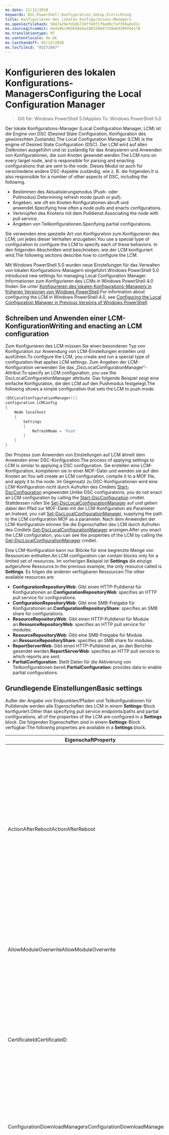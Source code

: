 ```yaml
---
ms.date: 12/12/2018
keywords: DSC,PowerShell,Konfiguration,Setup,Einrichtung
title: Konfigurieren des lokalen Konfigurations-Managers
ms.openlocfilehash: 5847a29efd165724ffe9f1f0e89cfaf358ade31c
ms.sourcegitcommit: 4eda0bc902658d4a188159bd7310e64399f6e178
ms.translationtype: HT
ms.contentlocale: de-DE
ms.lasthandoff: 05/13/2020
ms.locfileid: "83271847"
---
```

# <a name="configuring-the-local-configuration-manager"></a><span data-ttu-id="5f235-103">Konfigurieren des lokalen Konfigurations-Managers</span><span class="sxs-lookup"><span data-stu-id="5f235-103">Configuring the Local Configuration Manager</span></span>

> <span data-ttu-id="5f235-104">Gilt für: Windows PowerShell 5.0</span><span class="sxs-lookup"><span data-stu-id="5f235-104">Applies To: Windows PowerShell 5.0</span></span>

<span data-ttu-id="5f235-105">Der lokale Konfigurations-Manager (Local Configuration Manager, LCM) ist die Engine von DSC (Desired State Configuration, Konfiguration des gewünschten Zustands).</span><span class="sxs-lookup"><span data-stu-id="5f235-105">The Local Configuration Manager (LCM) is the engine of Desired State Configuration (DSC).</span></span>
<span data-ttu-id="5f235-106">Der LCM wird auf allen Zielknoten ausgeführt und ist zuständig für das Analysieren und Anwenden von Konfigurationen, die zum Knoten gesendet werden.</span><span class="sxs-lookup"><span data-stu-id="5f235-106">The LCM runs on every target node, and is responsible for parsing and enacting configurations that are sent to the node.</span></span>
<span data-ttu-id="5f235-107">Dieses Modul ist auch für verschiedene andere DSC-Aspekte zuständig, wie z. B. die folgenden.</span><span class="sxs-lookup"><span data-stu-id="5f235-107">It is also responsible for a number of other aspects of DSC, including the following.</span></span>

- <span data-ttu-id="5f235-108">Bestimmen des Aktualisierungsmodus (Push- oder Pullmodus).</span><span class="sxs-lookup"><span data-stu-id="5f235-108">Determining refresh mode (push or pull).</span></span>
- <span data-ttu-id="5f235-109">Angeben, wie oft ein Knoten Konfigurationen abruft und anwendet.</span><span class="sxs-lookup"><span data-stu-id="5f235-109">Specifying how often a node pulls and enacts configurations.</span></span>
- <span data-ttu-id="5f235-110">Verknüpfen des Knotens mit dem Pulldienst.</span><span class="sxs-lookup"><span data-stu-id="5f235-110">Associating the node with pull service.</span></span>
- <span data-ttu-id="5f235-111">Angeben von Teilkonfigurationen.</span><span class="sxs-lookup"><span data-stu-id="5f235-111">Specifying partial configurations.</span></span>

<span data-ttu-id="5f235-112">Sie verwenden eine spezielle Art von Konfiguration zum Konfigurieren des LCM, um jedes dieser Verhalten anzugeben.</span><span class="sxs-lookup"><span data-stu-id="5f235-112">You use a special type of configuration to configure the LCM to specify each of these behaviors.</span></span>
<span data-ttu-id="5f235-113">In den folgenden Abschnitten wird beschrieben, wie der LCM konfiguriert wird.</span><span class="sxs-lookup"><span data-stu-id="5f235-113">The following sections describe how to configure the LCM.</span></span>

<span data-ttu-id="5f235-114">Mit Windows PowerShell 5.0 wurden neue Einstellungen für das Verwalten von lokalen Konfigurations-Managern eingeführt.</span><span class="sxs-lookup"><span data-stu-id="5f235-114">Windows PowerShell 5.0 introduced new settings for managing Local Configuration Manager.</span></span>
<span data-ttu-id="5f235-115">Informationen zum Konfigurieren des LCMs in Windows PowerShell 4.0 finden Sie unter [Konfigurieren des lokalen Konfigurations-Managers in früheren Versionen von Windows PowerShell](metaconfig4.md).</span><span class="sxs-lookup"><span data-stu-id="5f235-115">For information about configuring the LCM in Windows PowerShell 4.0, see [Configuring the Local Configuration Manager in Previous Versions of Windows PowerShell](metaconfig4.md).</span></span>

## <a name="writing-and-enacting-an-lcm-configuration"></a><span data-ttu-id="5f235-116">Schreiben und Anwenden einer LCM-Konfiguration</span><span class="sxs-lookup"><span data-stu-id="5f235-116">Writing and enacting an LCM configuration</span></span>

<span data-ttu-id="5f235-117">Zum Konfigurieren des LCM müssen Sie einen besonderen Typ von Konfiguration zur Anwendung von LCM-Einstellungen erstellen und ausführen.</span><span class="sxs-lookup"><span data-stu-id="5f235-117">To configure the LCM, you create and run a special type of configuration that applies LCM settings.</span></span>
<span data-ttu-id="5f235-118">Zum Angeben der LCM-Konfiguration verwenden Sie das „DscLocalConfigurationManager“-Attribut.</span><span class="sxs-lookup"><span data-stu-id="5f235-118">To specify an LCM configuration, you use the DscLocalConfigurationManager attribute.</span></span>
<span data-ttu-id="5f235-119">Das folgende Beispiel zeigt eine einfache Konfiguration, die den LCM auf den Pushmodus festgelegt.</span><span class="sxs-lookup"><span data-stu-id="5f235-119">The following shows a simple configuration that sets the LCM to push mode.</span></span>

```powershell
[DSCLocalConfigurationManager()]
configuration LCMConfig
{
    Node localhost
    {
        Settings
        {
            RefreshMode = 'Push'
        }
    }
}
```

<span data-ttu-id="5f235-120">Der Prozess zum Anwenden von Einstellungen auf LCM ähnelt dem Anwenden einer DSC-Konfiguration.</span><span class="sxs-lookup"><span data-stu-id="5f235-120">The process of applying settings to LCM is similar to applying a DSC configuration.</span></span>
<span data-ttu-id="5f235-121">Sie erstellen eine LCM-Konfiguration, kompilieren sie in einer MOF-Datei und wenden sie auf den Knoten an.</span><span class="sxs-lookup"><span data-stu-id="5f235-121">You will create an LCM configuration, compile it to a MOF file, and apply it to the node.</span></span>
<span data-ttu-id="5f235-122">Im Gegensatz zu DSC-Konfigurationen wird eine LCM-Konfiguration nicht durch Aufrufen des Cmdlets [Start-DscConfiguration](/powershell/module/psdesiredstateconfiguration/start-dscconfiguration) angewendet.</span><span class="sxs-lookup"><span data-stu-id="5f235-122">Unlike DSC configurations, you do not enact an LCM configuration by calling the [Start-DscConfiguration](/powershell/module/psdesiredstateconfiguration/start-dscconfiguration) cmdlet.</span></span>
<span data-ttu-id="5f235-123">Stattdessen rufen Sie [Set-DscLocalConfigurationManager](/powershell/module/PSDesiredStateConfiguration/Set-DscLocalConfigurationManager) auf und geben dabei den Pfad zur MOF-Datei mit der LCM-Konfiguration als Parameter an.</span><span class="sxs-lookup"><span data-stu-id="5f235-123">Instead, you call [Set-DscLocalConfigurationManager](/powershell/module/PSDesiredStateConfiguration/Set-DscLocalConfigurationManager), supplying the path to the LCM configuration MOF as a parameter.</span></span>
<span data-ttu-id="5f235-124">Nach dem Anwenden der LCM-Konfiguration können Sie die Eigenschaften des LCM durch Aufrufen des Cmdlets [Get-DscLocalConfigurationManager](/powershell/module/PSDesiredStateConfiguration/Get-DscLocalConfigurationManager) anzeigen.</span><span class="sxs-lookup"><span data-stu-id="5f235-124">After you enact the LCM configuration, you can see the properties of the LCM by calling the [Get-DscLocalConfigurationManager](/powershell/module/PSDesiredStateConfiguration/Get-DscLocalConfigurationManager) cmdlet.</span></span>

<span data-ttu-id="5f235-125">Eine LCM-Konfiguration kann nur Blöcke für eine begrenzte Menge von Ressourcen enthalten.</span><span class="sxs-lookup"><span data-stu-id="5f235-125">An LCM configuration can contain blocks only for a limited set of resources.</span></span>
<span data-ttu-id="5f235-126">Im vorherigen Beispiel ist **Settings** die einzige aufgerufene Ressource.</span><span class="sxs-lookup"><span data-stu-id="5f235-126">In the previous example, the only resource called is **Settings**.</span></span>
<span data-ttu-id="5f235-127">Es folgen die anderen verfügbaren Ressourcen:</span><span class="sxs-lookup"><span data-stu-id="5f235-127">The other available resources are:</span></span>

* <span data-ttu-id="5f235-128">**ConfigurationRepositoryWeb**: Gibt einen HTTP-Pulldienst für Konfigurationen an.</span><span class="sxs-lookup"><span data-stu-id="5f235-128">**ConfigurationRepositoryWeb**: specifies an HTTP pull service for configurations.</span></span>
* <span data-ttu-id="5f235-129">**ConfigurationRepositoryWeb**: Gibt eine SMB-Freigabe für Konfigurationen an.</span><span class="sxs-lookup"><span data-stu-id="5f235-129">**ConfigurationRepositoryShare**: specifies an SMB share for configurations.</span></span>
* <span data-ttu-id="5f235-130">**ResourceRepositoryWeb**: Gibt einen HTTP-Pulldienst für Module an.</span><span class="sxs-lookup"><span data-stu-id="5f235-130">**ResourceRepositoryWeb**: specifies an HTTP pull service for modules.</span></span>
* <span data-ttu-id="5f235-131">**ResourceRepositoryWeb**: Gibt eine SMB-Freigabe für Module an.</span><span class="sxs-lookup"><span data-stu-id="5f235-131">**ResourceRepositoryShare**: specifies an SMB share for modules.</span></span>
* <span data-ttu-id="5f235-132">**ReportServerWeb**: Gibt einen HTTP-Pulldienst an, an den Berichte gesendet werden.</span><span class="sxs-lookup"><span data-stu-id="5f235-132">**ReportServerWeb**: specifies an HTTP pull service to which reports are sent.</span></span>
* <span data-ttu-id="5f235-133">**PartialConfiguration**: Stellt Daten für die Aktivierung von Teilkonfigurationen bereit.</span><span class="sxs-lookup"><span data-stu-id="5f235-133">**PartialConfiguration**: provides data to enable partial configurations.</span></span>

## <a name="basic-settings"></a><span data-ttu-id="5f235-134">Grundlegende Einstellungen</span><span class="sxs-lookup"><span data-stu-id="5f235-134">Basic settings</span></span>

<span data-ttu-id="5f235-135">Außer der Angabe von Endpunkten/Pfaden und Teilkonfigurationen für Pulldienste werden alle Eigenschaften des LCM in einem **Settings**-Block konfiguriert.</span><span class="sxs-lookup"><span data-stu-id="5f235-135">Other than specifying pull service endpoints/paths and partial configurations, all of the properties of the LCM are configured in a **Settings** block.</span></span>
<span data-ttu-id="5f235-136">Die folgenden Eigenschaften sind in einem **Settings**-Block verfügbar:</span><span class="sxs-lookup"><span data-stu-id="5f235-136">The following properties are available in a **Settings** block.</span></span>

|  <span data-ttu-id="5f235-137">Eigenschaft</span><span class="sxs-lookup"><span data-stu-id="5f235-137">Property</span></span>  |  <span data-ttu-id="5f235-138">type</span><span class="sxs-lookup"><span data-stu-id="5f235-138">Type</span></span>  |  <span data-ttu-id="5f235-139">BESCHREIBUNG</span><span class="sxs-lookup"><span data-stu-id="5f235-139">Description</span></span>   |
|----------- |------- |--------------- |
| <span data-ttu-id="5f235-140">ActionAfterReboot</span><span class="sxs-lookup"><span data-stu-id="5f235-140">ActionAfterReboot</span></span>| <span data-ttu-id="5f235-141">Zeichenfolge</span><span class="sxs-lookup"><span data-stu-id="5f235-141">string</span></span>| <span data-ttu-id="5f235-142">Gibt an, was nach einem Neustart während der Anwendung einer Konfiguration passiert.</span><span class="sxs-lookup"><span data-stu-id="5f235-142">Specifies what happens after a reboot during the application of a configuration.</span></span> <span data-ttu-id="5f235-143">Die möglichen Werte sind __ContinueConfiguration__ und __StopConfiguration__.</span><span class="sxs-lookup"><span data-stu-id="5f235-143">The possible values are __"ContinueConfiguration"__ and __"StopConfiguration"__.</span></span> <ul><li> <span data-ttu-id="5f235-144">__ContinueConfiguration__: Nach dem Neustart des Computers wird das Anwenden der aktuellen Konfiguration fortgesetzt.</span><span class="sxs-lookup"><span data-stu-id="5f235-144">__ContinueConfiguration__: Continue applying the current configuration after machine reboot.</span></span> <span data-ttu-id="5f235-145">Dies ist der Standardwert.</span><span class="sxs-lookup"><span data-stu-id="5f235-145">This is the default value</span></span></li><li><span data-ttu-id="5f235-146">__StopConfiguration__: Nach dem Neustart des Computers wird die aktuelle Konfiguration beendet.</span><span class="sxs-lookup"><span data-stu-id="5f235-146">__StopConfiguration__: Stop the current configuration after machine reboot.</span></span></li></ul>|
| <span data-ttu-id="5f235-147">AllowModuleOverwrite</span><span class="sxs-lookup"><span data-stu-id="5f235-147">AllowModuleOverwrite</span></span>| <span data-ttu-id="5f235-148">bool</span><span class="sxs-lookup"><span data-stu-id="5f235-148">bool</span></span>| <span data-ttu-id="5f235-149">__$TRUE__, wenn neue vom Pulldienst heruntergeladene Konfigurationen die alten Konfigurationen auf dem Zielknoten überschreiben dürfen.</span><span class="sxs-lookup"><span data-stu-id="5f235-149">__$TRUE__ if new configurations downloaded from the pull service are allowed to overwrite the old ones on the target node.</span></span> <span data-ttu-id="5f235-150">Andernfalls „$FALSE“.</span><span class="sxs-lookup"><span data-stu-id="5f235-150">Otherwise, $FALSE.</span></span>|
| <span data-ttu-id="5f235-151">CertificateId</span><span class="sxs-lookup"><span data-stu-id="5f235-151">CertificateID</span></span>| <span data-ttu-id="5f235-152">Zeichenfolge</span><span class="sxs-lookup"><span data-stu-id="5f235-152">string</span></span>| <span data-ttu-id="5f235-153">Der Fingerabdruck eines Zertifikats zur Sicherung von Anmeldeinformationen, die in einer Konfiguration übergeben werden.</span><span class="sxs-lookup"><span data-stu-id="5f235-153">The thumbprint of a certificate used to secure credentials passed in a configuration.</span></span> <span data-ttu-id="5f235-154">Weitere Informationen finden Sie unter [Möchten Sie Anmeldeinformationen in Windows PowerShell DSC schützen?](https://devblogs.microsoft.com/powershell/want-to-secure-credentials-in-windows-powershell-desired-state-configuration/).</span><span class="sxs-lookup"><span data-stu-id="5f235-154">For more information see [Want to secure credentials in Windows PowerShell Desired State Configuration?](https://devblogs.microsoft.com/powershell/want-to-secure-credentials-in-windows-powershell-desired-state-configuration/).</span></span> <br> <span data-ttu-id="5f235-155">__Hinweis:__ Dies wird bei Verwendung des Azure Automation DSC-Pulldiensts automatisch verwaltet.</span><span class="sxs-lookup"><span data-stu-id="5f235-155">__Note:__ this is managed automatically if using Azure Automation DSC pull service.</span></span>|
| <span data-ttu-id="5f235-156">ConfigurationDownloadManagers</span><span class="sxs-lookup"><span data-stu-id="5f235-156">ConfigurationDownloadManagers</span></span>| <span data-ttu-id="5f235-157">CimInstance[]</span><span class="sxs-lookup"><span data-stu-id="5f235-157">CimInstance[]</span></span>| <span data-ttu-id="5f235-158">Veraltet.</span><span class="sxs-lookup"><span data-stu-id="5f235-158">Obsolete.</span></span> <span data-ttu-id="5f235-159">Verwenden Sie die Blöcke __ConfigurationRepositoryWeb__ und __ConfigurationRepositoryShare__ zum Definieren von Pulldienstendpunkten für Konfigurationen.</span><span class="sxs-lookup"><span data-stu-id="5f235-159">Use __ConfigurationRepositoryWeb__ and __ConfigurationRepositoryShare__ blocks to define configuration pull service endpoints.</span></span>|
| <span data-ttu-id="5f235-160">ConfigurationID</span><span class="sxs-lookup"><span data-stu-id="5f235-160">ConfigurationID</span></span>| <span data-ttu-id="5f235-161">Zeichenfolge</span><span class="sxs-lookup"><span data-stu-id="5f235-161">string</span></span>| <span data-ttu-id="5f235-162">Für die Abwärtskompatibilität mit älteren Pulldienstversionen.</span><span class="sxs-lookup"><span data-stu-id="5f235-162">For backwards compatibility with older pull service versions.</span></span> <span data-ttu-id="5f235-163">Eine GUID, die die Konfigurationsdatei identifiziert, die von einem Pulldienst abgerufen werden soll.</span><span class="sxs-lookup"><span data-stu-id="5f235-163">A GUID that identifies the configuration file to get from a pull service.</span></span> <span data-ttu-id="5f235-164">Der Knoten ruft Konfigurationen vom Pulldienst ab, wenn der Name der MOF-Konfigurationsdatei „ConfigurationID.mof“ lautet.</span><span class="sxs-lookup"><span data-stu-id="5f235-164">The node will pull configurations on the pull service if the name of the configuration MOF is named ConfigurationID.mof.</span></span><br> <span data-ttu-id="5f235-165">__Hinweis:__ Wenn Sie diese Eigenschaft festlegen, kann der Knoten nicht mithilfe von __RegistrationKey__ bei einem Pulldienst registriert werden.</span><span class="sxs-lookup"><span data-stu-id="5f235-165">__Note:__ If you set this property, registering the node with a pull service by using __RegistrationKey__ does not work.</span></span> <span data-ttu-id="5f235-166">Weitere Informationen finden Sie unter [Einrichten eines Pullclients mit Konfigurationsnamen](../pull-server/pullClientConfigNames.md).</span><span class="sxs-lookup"><span data-stu-id="5f235-166">For more information, see [Setting up a pull client with configuration names](../pull-server/pullClientConfigNames.md).</span></span>|
| <span data-ttu-id="5f235-167">ConfigurationMode</span><span class="sxs-lookup"><span data-stu-id="5f235-167">ConfigurationMode</span></span>| <span data-ttu-id="5f235-168">Zeichenfolge</span><span class="sxs-lookup"><span data-stu-id="5f235-168">string</span></span> | <span data-ttu-id="5f235-169">Gibt an, wie der LCM die Konfiguration tatsächlich auf die Zielknoten anwendet.</span><span class="sxs-lookup"><span data-stu-id="5f235-169">Specifies how the LCM actually applies the configuration to the target nodes.</span></span> <span data-ttu-id="5f235-170">Mögliche Werte sind __ApplyOnly__, __ApplyAndMonitor__ und __ApplyAndAutoCorrect__.</span><span class="sxs-lookup"><span data-stu-id="5f235-170">Possible values are __"ApplyOnly"__,__"ApplyAndMonitor"__, and __"ApplyAndAutoCorrect"__.</span></span> <ul><li><span data-ttu-id="5f235-171">__ApplyOnly__: DSC wendet die Konfiguration an und führt keine weiteren Schritte aus, es sei denn, eine neue Konfiguration wird per Push auf den Zielknoten übertragen oder per Pull von einem Dienst abgerufen.</span><span class="sxs-lookup"><span data-stu-id="5f235-171">__ApplyOnly__: DSC applies the configuration and does nothing further unless a new configuration is pushed to the target node or when a new configuration is pulled from a service.</span></span> <span data-ttu-id="5f235-172">Nach der ersten Anwendung einer neuen Konfiguration führt DSC keine Überprüfung auf Abweichungen von einem zuvor konfigurierten Zustand durch.</span><span class="sxs-lookup"><span data-stu-id="5f235-172">After initial application of a new configuration, DSC does not check for drift from a previously configured state.</span></span> <span data-ttu-id="5f235-173">Beachten Sie, dass DSC versucht, die Konfiguration anzuwenden, bis dies erfolgreich passiert ist, bevor __ApplyOnly__ wirksam wird.</span><span class="sxs-lookup"><span data-stu-id="5f235-173">Note that DSC will attempt to apply the configuration until it is successful before __ApplyOnly__ takes effect.</span></span> </li><li> <span data-ttu-id="5f235-174">__ApplyAndMonitor__: Dies ist der Standardwert.</span><span class="sxs-lookup"><span data-stu-id="5f235-174">__ApplyAndMonitor__: This is the default value.</span></span> <span data-ttu-id="5f235-175">Der LCM wendet alle neuen Konfigurationen an.</span><span class="sxs-lookup"><span data-stu-id="5f235-175">The LCM applies any new configurations.</span></span> <span data-ttu-id="5f235-176">Nach der ersten Anwendung einer neuen Konfiguration meldet DSC Abweichungen in Protokollen, wenn der Zielknoten vom gewünschten Zustand abweicht.</span><span class="sxs-lookup"><span data-stu-id="5f235-176">After initial application of a new configuration, if the target node drifts from the desired state, DSC reports the discrepancy in logs.</span></span> <span data-ttu-id="5f235-177">Beachten Sie, dass DSC versucht, die Konfiguration anzuwenden, bis dies erfolgreich passiert ist, bevor __ApplyAndMonitor__ wirksam wird.</span><span class="sxs-lookup"><span data-stu-id="5f235-177">Note that DSC will attempt to apply the configuration until it is successful before __ApplyAndMonitor__ takes effect.</span></span></li><li><span data-ttu-id="5f235-178">__ApplyAndAutoCorrect:__ DSC wendet neue Konfigurationen an.</span><span class="sxs-lookup"><span data-stu-id="5f235-178">__ApplyAndAutoCorrect__: DSC applies any new configurations.</span></span> <span data-ttu-id="5f235-179">Wenn der Zielknoten nach der ersten Anwendung einer neuen Konfiguration vom gewünschten Zustand abweicht, meldet DSC die Abweichung in Protokollen und wendet dann die aktuelle Konfiguration an.</span><span class="sxs-lookup"><span data-stu-id="5f235-179">After initial application of a new configuration, if the target node drifts from the desired state, DSC reports the discrepancy in logs, and then re-applies the current configuration.</span></span></li></ul>|
| <span data-ttu-id="5f235-180">ConfigurationModeFrequencyMins</span><span class="sxs-lookup"><span data-stu-id="5f235-180">ConfigurationModeFrequencyMins</span></span>| <span data-ttu-id="5f235-181">UInt32</span><span class="sxs-lookup"><span data-stu-id="5f235-181">UInt32</span></span>| <span data-ttu-id="5f235-182">Gibt (in Minuten) an, wie oft die aktuelle Konfiguration überprüft und angewendet wird.</span><span class="sxs-lookup"><span data-stu-id="5f235-182">How often, in minutes, the current configuration is checked and applied.</span></span> <span data-ttu-id="5f235-183">Diese Eigenschaft wird ignoriert, wenn die „ConfigurationMode“-Eigenschaft auf „ApplyOnly“ festgelegt ist.</span><span class="sxs-lookup"><span data-stu-id="5f235-183">This property is ignored if the ConfigurationMode property is set to ApplyOnly.</span></span> <span data-ttu-id="5f235-184">Der Standardwert ist 15.</span><span class="sxs-lookup"><span data-stu-id="5f235-184">The default value is 15.</span></span>|
| <span data-ttu-id="5f235-185">DebugMode</span><span class="sxs-lookup"><span data-stu-id="5f235-185">DebugMode</span></span>| <span data-ttu-id="5f235-186">Zeichenfolge</span><span class="sxs-lookup"><span data-stu-id="5f235-186">string</span></span>| <span data-ttu-id="5f235-187">Mögliche Werte sind __None__, __ForceModuleImport__ und __All__.</span><span class="sxs-lookup"><span data-stu-id="5f235-187">Possible values are __None__, __ForceModuleImport__, and __All__.</span></span> <ul><li><span data-ttu-id="5f235-188">Bei Festlegung auf __None__ werden zwischengespeicherte Ressourcen verwendet.</span><span class="sxs-lookup"><span data-stu-id="5f235-188">Set to __None__ to use cached resources.</span></span> <span data-ttu-id="5f235-189">Dies ist die Standardeinstellung, die in Produktionsszenarien verwendet werden sollte.</span><span class="sxs-lookup"><span data-stu-id="5f235-189">This is the default and should be used in production scenarios.</span></span></li><li><span data-ttu-id="5f235-190">Das Festlegen auf __ForceModuleImport__ bewirkt, dass der LCM DSC-Ressourcenmodule erneut lädt, auch wenn sie zuvor bereits geladen und zwischengespeichert wurden.</span><span class="sxs-lookup"><span data-stu-id="5f235-190">Setting to __ForceModuleImport__, causes the LCM to reload any DSC resource modules, even if they have been previously loaded and cached.</span></span> <span data-ttu-id="5f235-191">Dies beeinträchtigt die Leistung von DSC-Vorgängen, da jedes Modul bei Verwendung neu geladen wird.</span><span class="sxs-lookup"><span data-stu-id="5f235-191">This impacts the performance of DSC operations as each module is reloaded on use.</span></span> <span data-ttu-id="5f235-192">In der Regel wird dieser Wert beim Debuggen einer Ressource verwendet.</span><span class="sxs-lookup"><span data-stu-id="5f235-192">Typically you would use this value while debugging a resource</span></span></li><li><span data-ttu-id="5f235-193">In dieser Version ist __All__ identisch mit __ForceModuleImport__.</span><span class="sxs-lookup"><span data-stu-id="5f235-193">In this release, __All__ is same as __ForceModuleImport__</span></span></li></ul> |
| <span data-ttu-id="5f235-194">RebootNodeIfNeeded</span><span class="sxs-lookup"><span data-stu-id="5f235-194">RebootNodeIfNeeded</span></span>| <span data-ttu-id="5f235-195">bool</span><span class="sxs-lookup"><span data-stu-id="5f235-195">bool</span></span>| <span data-ttu-id="5f235-196">Legen Sie für diese Option `$true` fest, um Ressourcen das Neustarten des Knotens mithilfe des `$global:DSCMachineStatus`-Flags zu ermöglichen.</span><span class="sxs-lookup"><span data-stu-id="5f235-196">Set this to `$true` to allow resources to reboot the Node using the `$global:DSCMachineStatus` flag.</span></span> <span data-ttu-id="5f235-197">Andernfalls müssen Sie den Knoten für jede Konfiguration manuell neu starten, die dies erfordert.</span><span class="sxs-lookup"><span data-stu-id="5f235-197">Otherwise, you will have to manually reboot the node for any configuration that requires it.</span></span> <span data-ttu-id="5f235-198">Standardwert: `$false`.</span><span class="sxs-lookup"><span data-stu-id="5f235-198">The default value is `$false`.</span></span> <span data-ttu-id="5f235-199">Um diese Einstellung zu verwenden, wenn eine Neustartbedingung von einer anderen Komponente als von DSC in Kraft gesetzt wird (z.B. Windows Installer), kombinieren Sie diese Einstellung mit der __PendingReboot__-Ressource im [ComputerManagementDsc](https://github.com/PowerShell/ComputerManagementDsc)-Modul.</span><span class="sxs-lookup"><span data-stu-id="5f235-199">To use this setting when a reboot condition is enacted by something other than DSC (such as Windows Installer), combine this setting with the __PendingReboot__ resource in the [ComputerManagementDsc](https://github.com/PowerShell/ComputerManagementDsc) module.</span></span>|
| <span data-ttu-id="5f235-200">RefreshMode</span><span class="sxs-lookup"><span data-stu-id="5f235-200">RefreshMode</span></span>| <span data-ttu-id="5f235-201">Zeichenfolge</span><span class="sxs-lookup"><span data-stu-id="5f235-201">string</span></span>| <span data-ttu-id="5f235-202">Gibt an, wie der LCM Konfigurationen abruft.</span><span class="sxs-lookup"><span data-stu-id="5f235-202">Specifies how the LCM gets configurations.</span></span> <span data-ttu-id="5f235-203">Die möglichen Werte sind __Disabled__, __Push__ und __Pull__.</span><span class="sxs-lookup"><span data-stu-id="5f235-203">The possible values are __"Disabled"__, __"Push"__, and __"Pull"__.</span></span> <ul><li><span data-ttu-id="5f235-204">__Disabled__: DSC-Konfigurationen werden für diesen Knoten deaktiviert.</span><span class="sxs-lookup"><span data-stu-id="5f235-204">__Disabled__: DSC configurations are disabled for this node.</span></span></li><li> <span data-ttu-id="5f235-205">__Push__: Konfigurationen werden gestartet, indem das Cmdlet [Start-DscConfiguration](/powershell/module/psdesiredstateconfiguration/start-dscconfiguration) aufgerufen wird.</span><span class="sxs-lookup"><span data-stu-id="5f235-205">__Push__: Configurations are initiated by calling the [Start-DscConfiguration](/powershell/module/psdesiredstateconfiguration/start-dscconfiguration) cmdlet.</span></span> <span data-ttu-id="5f235-206">Die Konfiguration wird sofort auf den Knoten angewendet.</span><span class="sxs-lookup"><span data-stu-id="5f235-206">The configuration is applied immediately to the node.</span></span> <span data-ttu-id="5f235-207">Dies ist der Standardwert.</span><span class="sxs-lookup"><span data-stu-id="5f235-207">This is the default value.</span></span></li><li><span data-ttu-id="5f235-208">__Pull:__ Der Knoten ist so konfiguriert, dass regelmäßig eine Überprüfung auf Konfigurationen von einem Pulldienst oder SMB-Pfad erfolgt.</span><span class="sxs-lookup"><span data-stu-id="5f235-208">__Pull:__ The node is configured to regularly check for configurations from a pull service or SMB path.</span></span> <span data-ttu-id="5f235-209">Wenn diese Eigenschaft auf __Pull__ festgelegt ist, müssen Sie in einem __ConfigurationRepositoryWeb__- oder __ConfigurationRepositoryShare__-Block einen HPPT-Pfad (Dienst) oder einen SMB-Pfad (Freigabe) angeben.</span><span class="sxs-lookup"><span data-stu-id="5f235-209">If this property is set to __Pull__, you must specify an HTTP (service) or SMB (share) path in a __ConfigurationRepositoryWeb__ or __ConfigurationRepositoryShare__ block.</span></span></li></ul>|
| <span data-ttu-id="5f235-210">RefreshFrequencyMins</span><span class="sxs-lookup"><span data-stu-id="5f235-210">RefreshFrequencyMins</span></span>| <span data-ttu-id="5f235-211">UInt32</span><span class="sxs-lookup"><span data-stu-id="5f235-211">Uint32</span></span>| <span data-ttu-id="5f235-212">Das Zeitintervall (in Minuten), in dem der LCM einen Pulldienst auf aktualisierte Konfigurationen abfragt.</span><span class="sxs-lookup"><span data-stu-id="5f235-212">The time interval, in minutes, at which the LCM checks a pull service to get updated configurations.</span></span> <span data-ttu-id="5f235-213">Dieser Wert wird ignoriert, wenn der LCM nicht im Pullmodus konfiguriert ist.</span><span class="sxs-lookup"><span data-stu-id="5f235-213">This value is ignored if the LCM is not configured in pull mode.</span></span> <span data-ttu-id="5f235-214">Der Standardwert ist 30.</span><span class="sxs-lookup"><span data-stu-id="5f235-214">The default value is 30.</span></span>|
| <span data-ttu-id="5f235-215">ReportManagers</span><span class="sxs-lookup"><span data-stu-id="5f235-215">ReportManagers</span></span>| <span data-ttu-id="5f235-216">CimInstance[]</span><span class="sxs-lookup"><span data-stu-id="5f235-216">CimInstance[]</span></span>| <span data-ttu-id="5f235-217">Veraltet.</span><span class="sxs-lookup"><span data-stu-id="5f235-217">Obsolete.</span></span> <span data-ttu-id="5f235-218">Verwenden Sie __ReportServerWeb__-Blöcke, um einen Endpunkt zum Senden von Berichtsdaten an einen Pulldienst zu definieren.</span><span class="sxs-lookup"><span data-stu-id="5f235-218">Use __ReportServerWeb__ blocks to define an endpoint to send reporting data to a pull service.</span></span>|
| <span data-ttu-id="5f235-219">ResourceModuleManagers</span><span class="sxs-lookup"><span data-stu-id="5f235-219">ResourceModuleManagers</span></span>| <span data-ttu-id="5f235-220">CimInstance[]</span><span class="sxs-lookup"><span data-stu-id="5f235-220">CimInstance[]</span></span>| <span data-ttu-id="5f235-221">Veraltet.</span><span class="sxs-lookup"><span data-stu-id="5f235-221">Obsolete.</span></span> <span data-ttu-id="5f235-222">Verwenden Sie die Blöcke __ResourceRepositoryWeb__ und __ResourceRepositoryShare__ zum Definieren von HTTP-Endpunkten bzw. SMB-Pfaden für den Pulldienst.</span><span class="sxs-lookup"><span data-stu-id="5f235-222">Use __ResourceRepositoryWeb__ and __ResourceRepositoryShare__ blocks to define pull service HTTP endpoints or SMB paths, respectively.</span></span>|
| <span data-ttu-id="5f235-223">PartialConfigurations</span><span class="sxs-lookup"><span data-stu-id="5f235-223">PartialConfigurations</span></span>| <span data-ttu-id="5f235-224">CimInstance</span><span class="sxs-lookup"><span data-stu-id="5f235-224">CimInstance</span></span>| <span data-ttu-id="5f235-225">Nicht implementiert.</span><span class="sxs-lookup"><span data-stu-id="5f235-225">Not implemented.</span></span> <span data-ttu-id="5f235-226">Darf nicht verwendet werden.</span><span class="sxs-lookup"><span data-stu-id="5f235-226">Do not use.</span></span>|
| <span data-ttu-id="5f235-227">StatusRetentionTimeInDays</span><span class="sxs-lookup"><span data-stu-id="5f235-227">StatusRetentionTimeInDays</span></span> | <span data-ttu-id="5f235-228">UInt32</span><span class="sxs-lookup"><span data-stu-id="5f235-228">UInt32</span></span>| <span data-ttu-id="5f235-229">Anzahl der Tage, die der LCM den Status der aktuellen Konfiguration beibehält.</span><span class="sxs-lookup"><span data-stu-id="5f235-229">The number of days the LCM keeps the status of the current configuration.</span></span>|

> [!NOTE]
> <span data-ttu-id="5f235-230">Der LCM startet den **ConfigurationModeFrequencyMins**-Zyklus auf Grundlage folgender Ereignisse:</span><span class="sxs-lookup"><span data-stu-id="5f235-230">The LCM starts the **ConfigurationModeFrequencyMins** cycle based on:</span></span>
>
> - <span data-ttu-id="5f235-231">Mithilfe von `Set-DscLocalConfigurationManager` wird eine neue Metakonfiguration angewendet</span><span class="sxs-lookup"><span data-stu-id="5f235-231">A new metaconfig is applied using `Set-DscLocalConfigurationManager`</span></span>
> - <span data-ttu-id="5f235-232">Der Computer wird neu gestartet</span><span class="sxs-lookup"><span data-stu-id="5f235-232">A machine restart</span></span>
>
> <span data-ttu-id="5f235-233">Bei Bedingungen, unter denen es beim Timerprozess zu einem Absturz kommt, der innerhalb von 30 Sekunden erkannt wird, wird der Zyklus neu gestartet.</span><span class="sxs-lookup"><span data-stu-id="5f235-233">For any condition where the timer process experiences a crash, that will be detected within 30 seconds and the cycle will be restarted.</span></span>
> <span data-ttu-id="5f235-234">Ein gleichzeitiger Vorgang könnte den Start des Zyklus verzögern; wenn die Dauer dieses Vorgangs länger ist als die konfigurierte Zyklushäufigkeit, startet der nächste Timer nicht.</span><span class="sxs-lookup"><span data-stu-id="5f235-234">A concurrent operation could delay the cycle from being started, if the duration of this operation exceeds the configured cycle frequency, the next timer will not start.</span></span>
>
> <span data-ttu-id="5f235-235">Beispiel: Die Metakonfiguration ist auf eine Pullhäufigkeit von 15 Minuten konfiguriert, und ein Pull wird zum Zeitpunkt t1 ausgeführt.</span><span class="sxs-lookup"><span data-stu-id="5f235-235">Example, the metaconfig is configured at a 15 minute pull frequency and a pull occurs at T1.</span></span>  <span data-ttu-id="5f235-236">Der Knoten kann seine Aufgaben 16 Minuten lang nicht beenden.</span><span class="sxs-lookup"><span data-stu-id="5f235-236">The Node does not finish work for 16 minutes.</span></span>  <span data-ttu-id="5f235-237">Der erste 15-Minuten-Zyklus wird ignoriert, und der nächste Pull wird zum Zeitpunkt t1+15+15 ausgeführt.</span><span class="sxs-lookup"><span data-stu-id="5f235-237">The first 15 minute cycle is ignored, and next pull will happen at T1+15+15.</span></span>

## <a name="pull-service"></a><span data-ttu-id="5f235-238">Pulldienst</span><span class="sxs-lookup"><span data-stu-id="5f235-238">Pull service</span></span>

<span data-ttu-id="5f235-239">Die LCM-Konfiguration unterstützt die folgenden Typen von Pulldienstendpunkten:</span><span class="sxs-lookup"><span data-stu-id="5f235-239">LCM configuration supports defining the following types of pull service endpoints:</span></span>

- <span data-ttu-id="5f235-240">**Konfigurationsserver**: Ein Repository für DSC-Konfigurationen.</span><span class="sxs-lookup"><span data-stu-id="5f235-240">**Configuration server**: A repository for DSC configurations.</span></span> <span data-ttu-id="5f235-241">Definieren Sie Konfigurationsserver mithilfe der Blöcke **ConfigurationRepositoryWeb** (für webbasierte Server) und **ConfigurationRepositoryShare** (für SMB-basierte Server).</span><span class="sxs-lookup"><span data-stu-id="5f235-241">Define configuration servers by using **ConfigurationRepositoryWeb** (for web-based servers) and **ConfigurationRepositoryShare** (for SMB-based servers) blocks.</span></span>
- <span data-ttu-id="5f235-242">**Ressourcenserver**: Ein Repository für DSC-Ressourcen, verpackt als PowerShell-Module.</span><span class="sxs-lookup"><span data-stu-id="5f235-242">**Resource server**: A repository for DSC resources, packaged as PowerShell modules.</span></span> <span data-ttu-id="5f235-243">Definieren Sie Ressourcenserver mithilfe der Blöcke **ResourceRepositoryWeb** (für webbasierte Server) und **ResourceRepositoryShare** (für SMB-basierte Server).</span><span class="sxs-lookup"><span data-stu-id="5f235-243">Define resource servers by using **ResourceRepositoryWeb** (for web-based servers) and **ResourceRepositoryShare** (for SMB-based servers) blocks.</span></span>
- <span data-ttu-id="5f235-244">**Berichtsserver**: Dienst, an den DSC Berichtsdaten sendet.</span><span class="sxs-lookup"><span data-stu-id="5f235-244">**Report server**: A service that DSC sends report data to.</span></span> <span data-ttu-id="5f235-245">Definieren Sie Berichtsserver mithilfe von **ReportServerWeb**-Blöcken.</span><span class="sxs-lookup"><span data-stu-id="5f235-245">Define report servers by using **ReportServerWeb** blocks.</span></span> <span data-ttu-id="5f235-246">Ein Berichtsserver muss ein Webdienst sein.</span><span class="sxs-lookup"><span data-stu-id="5f235-246">A report server must be a web service.</span></span>

<span data-ttu-id="5f235-247">Weitere Informationen zu Pulldiensten finden Sie unter [Desired State Configuration – Pulldienst](../pull-server/pullServer.md).</span><span class="sxs-lookup"><span data-stu-id="5f235-247">For more details on pull service see, [Desired State Configuration Pull Service](../pull-server/pullServer.md).</span></span>

## <a name="configuration-server-blocks"></a><span data-ttu-id="5f235-248">Konfigurationsserverblöcke</span><span class="sxs-lookup"><span data-stu-id="5f235-248">Configuration server blocks</span></span>

<span data-ttu-id="5f235-249">Zum Definieren eines webbasierten Konfigurationsservers erstellen Sie einen **ConfigurationRepositoryWeb**-Block.</span><span class="sxs-lookup"><span data-stu-id="5f235-249">To define a web-based configuration server, you create a **ConfigurationRepositoryWeb** block.</span></span>
<span data-ttu-id="5f235-250">Ein **ConfigurationRepositoryWeb**-Block definiert die folgenden Eigenschaften.</span><span class="sxs-lookup"><span data-stu-id="5f235-250">A **ConfigurationRepositoryWeb** defines the following properties.</span></span>

|<span data-ttu-id="5f235-251">Eigenschaft</span><span class="sxs-lookup"><span data-stu-id="5f235-251">Property</span></span>|<span data-ttu-id="5f235-252">type</span><span class="sxs-lookup"><span data-stu-id="5f235-252">Type</span></span>|<span data-ttu-id="5f235-253">BESCHREIBUNG</span><span class="sxs-lookup"><span data-stu-id="5f235-253">Description</span></span>|
|---|---|---|
|<span data-ttu-id="5f235-254">AllowUnsecureConnection</span><span class="sxs-lookup"><span data-stu-id="5f235-254">AllowUnsecureConnection</span></span>|<span data-ttu-id="5f235-255">bool</span><span class="sxs-lookup"><span data-stu-id="5f235-255">bool</span></span>|<span data-ttu-id="5f235-256">Legen Sie diese Einstellung auf **$TRUE** fest, um Verbindungen zwischen Knoten und Server ohne Authentifizierung zu erlauben.</span><span class="sxs-lookup"><span data-stu-id="5f235-256">Set to **$TRUE** to allow connections from the node to the server without authentication.</span></span> <span data-ttu-id="5f235-257">Bei Festlegung auf **$FALSE** ist eine Authentifizierung erforderlich.</span><span class="sxs-lookup"><span data-stu-id="5f235-257">Set to **$FALSE** to require authentication.</span></span>|
|<span data-ttu-id="5f235-258">CertificateId</span><span class="sxs-lookup"><span data-stu-id="5f235-258">CertificateID</span></span>|<span data-ttu-id="5f235-259">Zeichenfolge</span><span class="sxs-lookup"><span data-stu-id="5f235-259">string</span></span>|<span data-ttu-id="5f235-260">Der Fingerabdruck eines Zertifikats zur Authentifizierung beim Server.</span><span class="sxs-lookup"><span data-stu-id="5f235-260">The thumbprint of a certificate used to authenticate to the server.</span></span>|
|<span data-ttu-id="5f235-261">ConfigurationNames</span><span class="sxs-lookup"><span data-stu-id="5f235-261">ConfigurationNames</span></span>|<span data-ttu-id="5f235-262">String[]</span><span class="sxs-lookup"><span data-stu-id="5f235-262">String[]</span></span>|<span data-ttu-id="5f235-263">Array der Namen von Konfigurationen, die per Pull vom Zielknoten abgerufen werden.</span><span class="sxs-lookup"><span data-stu-id="5f235-263">An array of names of configurations to be pulled by the target node.</span></span> <span data-ttu-id="5f235-264">Diese werden nur verwendet, wenn der Knoten über einen **RegistrationKey** beim Pulldienst registriert ist.</span><span class="sxs-lookup"><span data-stu-id="5f235-264">These are used only if the node is registered with the pull service by using a **RegistrationKey**.</span></span> <span data-ttu-id="5f235-265">Weitere Informationen finden Sie unter [Einrichten eines Pullclients mit Konfigurationsnamen](../pull-server/pullClientConfigNames.md).</span><span class="sxs-lookup"><span data-stu-id="5f235-265">For more information, see [Setting up a pull client with configuration names](../pull-server/pullClientConfigNames.md).</span></span>|
|<span data-ttu-id="5f235-266">RegistrationKey</span><span class="sxs-lookup"><span data-stu-id="5f235-266">RegistrationKey</span></span>|<span data-ttu-id="5f235-267">Zeichenfolge</span><span class="sxs-lookup"><span data-stu-id="5f235-267">string</span></span>|<span data-ttu-id="5f235-268">GUID, die den Knoten beim Pulldienst registriert.</span><span class="sxs-lookup"><span data-stu-id="5f235-268">A GUID that registers the node with the pull service.</span></span> <span data-ttu-id="5f235-269">Weitere Informationen finden Sie unter [Einrichten eines Pullclients mit Konfigurationsnamen](../pull-server/pullClientConfigNames.md).</span><span class="sxs-lookup"><span data-stu-id="5f235-269">For more information, see [Setting up a pull client with configuration names](../pull-server/pullClientConfigNames.md).</span></span>|
|<span data-ttu-id="5f235-270">ServerURL</span><span class="sxs-lookup"><span data-stu-id="5f235-270">ServerURL</span></span>|<span data-ttu-id="5f235-271">Zeichenfolge</span><span class="sxs-lookup"><span data-stu-id="5f235-271">string</span></span>|<span data-ttu-id="5f235-272">URL des Konfigurationsdiensts.</span><span class="sxs-lookup"><span data-stu-id="5f235-272">The URL of the configuration service.</span></span>|
|<span data-ttu-id="5f235-273">ProxyURL\*</span><span class="sxs-lookup"><span data-stu-id="5f235-273">ProxyURL\*</span></span>|<span data-ttu-id="5f235-274">Zeichenfolge</span><span class="sxs-lookup"><span data-stu-id="5f235-274">string</span></span>|<span data-ttu-id="5f235-275">Die URL des HTTP-Proxys, der bei der Kommunikation mit dem Konfigurationsdienst verwendet werden soll.</span><span class="sxs-lookup"><span data-stu-id="5f235-275">The URL of the http proxy to use when communicating with the configuration service.</span></span>|
|<span data-ttu-id="5f235-276">ProxyCredential\*</span><span class="sxs-lookup"><span data-stu-id="5f235-276">ProxyCredential\*</span></span>|<span data-ttu-id="5f235-277">pscredential</span><span class="sxs-lookup"><span data-stu-id="5f235-277">pscredential</span></span>|<span data-ttu-id="5f235-278">Anmeldeinformation, die für den HTTP-Proxy verwendet werden soll.</span><span class="sxs-lookup"><span data-stu-id="5f235-278">Credential to use for the http proxy.</span></span>|

> [!NOTE]
> * <span data-ttu-id="5f235-279">Wird in den Windows-Versionen 1809 und höher unterstützt.</span><span class="sxs-lookup"><span data-stu-id="5f235-279">Supported in Windows versions 1809 and later.</span></span>

<span data-ttu-id="5f235-280">Ein Beispielskript, das die Konfiguration des Werts „ConfigurationRepositoryWeb“ für lokale Knoten vereinfacht, steht unter [Generieren von DSC-Metakonfigurationen](https://docs.microsoft.com/azure/automation/automation-dsc-onboarding#generating-dsc-metaconfigurations) zur Verfügung.</span><span class="sxs-lookup"><span data-stu-id="5f235-280">An example script to simplify configuring the ConfigurationRepositoryWeb value for on-premises nodes is available - see [Generating DSC metaconfigurations](https://docs.microsoft.com/azure/automation/automation-dsc-onboarding#generating-dsc-metaconfigurations)</span></span>

<span data-ttu-id="5f235-281">Zum Definieren eines SMB-basierten Konfigurationsservers erstellen Sie einen **ConfigurationRepositoryShare**-Block.</span><span class="sxs-lookup"><span data-stu-id="5f235-281">To define an SMB-based configuration server, you create a **ConfigurationRepositoryShare** block.</span></span>
<span data-ttu-id="5f235-282">Ein **ConfigurationRepositoryShare**-Block definiert die folgenden Eigenschaften.</span><span class="sxs-lookup"><span data-stu-id="5f235-282">A **ConfigurationRepositoryShare** defines the following properties.</span></span>

|<span data-ttu-id="5f235-283">Eigenschaft</span><span class="sxs-lookup"><span data-stu-id="5f235-283">Property</span></span>|<span data-ttu-id="5f235-284">type</span><span class="sxs-lookup"><span data-stu-id="5f235-284">Type</span></span>|<span data-ttu-id="5f235-285">BESCHREIBUNG</span><span class="sxs-lookup"><span data-stu-id="5f235-285">Description</span></span>|
|---|---|---|
|<span data-ttu-id="5f235-286">Anmeldeinformationen</span><span class="sxs-lookup"><span data-stu-id="5f235-286">Credential</span></span>|<span data-ttu-id="5f235-287">MSFT_Credential</span><span class="sxs-lookup"><span data-stu-id="5f235-287">MSFT_Credential</span></span>|<span data-ttu-id="5f235-288">Anmeldeinformationen zum Authentifizieren bei der SMB-Freigabe.</span><span class="sxs-lookup"><span data-stu-id="5f235-288">The credential used to authenticate to the SMB share.</span></span>|
|<span data-ttu-id="5f235-289">SourcePath</span><span class="sxs-lookup"><span data-stu-id="5f235-289">SourcePath</span></span>|<span data-ttu-id="5f235-290">Zeichenfolge</span><span class="sxs-lookup"><span data-stu-id="5f235-290">string</span></span>|<span data-ttu-id="5f235-291">Pfad der SMB-Freigabe.</span><span class="sxs-lookup"><span data-stu-id="5f235-291">The path of the SMB share.</span></span>|

## <a name="resource-server-blocks"></a><span data-ttu-id="5f235-292">Ressourcenserverblöcke</span><span class="sxs-lookup"><span data-stu-id="5f235-292">Resource server blocks</span></span>

<span data-ttu-id="5f235-293">Zum Definieren eines webbasierten Ressourcenservers erstellen Sie einen **ResourceRepositoryWeb**-Block.</span><span class="sxs-lookup"><span data-stu-id="5f235-293">To define a web-based resource server, you create a **ResourceRepositoryWeb** block.</span></span>
<span data-ttu-id="5f235-294">Ein **ResourceRepositoryWeb**-Block definiert die folgenden Eigenschaften.</span><span class="sxs-lookup"><span data-stu-id="5f235-294">A **ResourceRepositoryWeb** defines the following properties.</span></span>

|<span data-ttu-id="5f235-295">Eigenschaft</span><span class="sxs-lookup"><span data-stu-id="5f235-295">Property</span></span>|<span data-ttu-id="5f235-296">type</span><span class="sxs-lookup"><span data-stu-id="5f235-296">Type</span></span>|<span data-ttu-id="5f235-297">BESCHREIBUNG</span><span class="sxs-lookup"><span data-stu-id="5f235-297">Description</span></span>|
|---|---|---|
|<span data-ttu-id="5f235-298">AllowUnsecureConnection</span><span class="sxs-lookup"><span data-stu-id="5f235-298">AllowUnsecureConnection</span></span>|<span data-ttu-id="5f235-299">bool</span><span class="sxs-lookup"><span data-stu-id="5f235-299">bool</span></span>|<span data-ttu-id="5f235-300">Legen Sie diese Einstellung auf **$TRUE** fest, um Verbindungen zwischen Knoten und Server ohne Authentifizierung zu erlauben.</span><span class="sxs-lookup"><span data-stu-id="5f235-300">Set to **$TRUE** to allow connections from the node to the server without authentication.</span></span> <span data-ttu-id="5f235-301">Bei Festlegung auf **$FALSE** ist eine Authentifizierung erforderlich.</span><span class="sxs-lookup"><span data-stu-id="5f235-301">Set to **$FALSE** to require authentication.</span></span>|
|<span data-ttu-id="5f235-302">CertificateId</span><span class="sxs-lookup"><span data-stu-id="5f235-302">CertificateID</span></span>|<span data-ttu-id="5f235-303">Zeichenfolge</span><span class="sxs-lookup"><span data-stu-id="5f235-303">string</span></span>|<span data-ttu-id="5f235-304">Der Fingerabdruck eines Zertifikats zur Authentifizierung beim Server.</span><span class="sxs-lookup"><span data-stu-id="5f235-304">The thumbprint of a certificate used to authenticate to the server.</span></span>|
|<span data-ttu-id="5f235-305">RegistrationKey</span><span class="sxs-lookup"><span data-stu-id="5f235-305">RegistrationKey</span></span>|<span data-ttu-id="5f235-306">Zeichenfolge</span><span class="sxs-lookup"><span data-stu-id="5f235-306">string</span></span>|<span data-ttu-id="5f235-307">GUID, die den Knoten beim Pulldienst identifiziert.</span><span class="sxs-lookup"><span data-stu-id="5f235-307">A GUID that identifies the node to the pull service.</span></span>|
|<span data-ttu-id="5f235-308">ServerURL</span><span class="sxs-lookup"><span data-stu-id="5f235-308">ServerURL</span></span>|<span data-ttu-id="5f235-309">Zeichenfolge</span><span class="sxs-lookup"><span data-stu-id="5f235-309">string</span></span>|<span data-ttu-id="5f235-310">URL des Konfigurationsservers.</span><span class="sxs-lookup"><span data-stu-id="5f235-310">The URL of the configuration server.</span></span>|
|<span data-ttu-id="5f235-311">ProxyURL\*</span><span class="sxs-lookup"><span data-stu-id="5f235-311">ProxyURL\*</span></span>|<span data-ttu-id="5f235-312">Zeichenfolge</span><span class="sxs-lookup"><span data-stu-id="5f235-312">string</span></span>|<span data-ttu-id="5f235-313">Die URL des HTTP-Proxys, der bei der Kommunikation mit dem Konfigurationsdienst verwendet werden soll.</span><span class="sxs-lookup"><span data-stu-id="5f235-313">The URL of the http proxy to use when communicating with the configuration service.</span></span>|
|<span data-ttu-id="5f235-314">ProxyCredential\*</span><span class="sxs-lookup"><span data-stu-id="5f235-314">ProxyCredential\*</span></span>|<span data-ttu-id="5f235-315">pscredential</span><span class="sxs-lookup"><span data-stu-id="5f235-315">pscredential</span></span>|<span data-ttu-id="5f235-316">Anmeldeinformation, die für den HTTP-Proxy verwendet werden soll.</span><span class="sxs-lookup"><span data-stu-id="5f235-316">Credential to use for the http proxy.</span></span>|

> [!NOTE]
> * <span data-ttu-id="5f235-317">Wird in den Windows-Versionen 1809 und höher unterstützt.</span><span class="sxs-lookup"><span data-stu-id="5f235-317">Supported in Windows versions 1809 and later.</span></span>

<span data-ttu-id="5f235-318">Ein Beispielskript, das die Konfiguration des Werts „ResourceRepositoryWeb“ für lokale Knoten vereinfacht, steht unter [Generieren von DSC-Metakonfigurationen](https://docs.microsoft.com/azure/automation/automation-dsc-onboarding#generating-dsc-metaconfigurations) zur Verfügung.</span><span class="sxs-lookup"><span data-stu-id="5f235-318">An example script to simplify configuring the ResourceRepositoryWeb value for on-premises nodes is available - see [Generating DSC metaconfigurations](https://docs.microsoft.com/azure/automation/automation-dsc-onboarding#generating-dsc-metaconfigurations)</span></span>

<span data-ttu-id="5f235-319">Zum Definieren eines SMB-basierten Ressourcenservers erstellen Sie einen **ResourceRepositoryShare**-Block.</span><span class="sxs-lookup"><span data-stu-id="5f235-319">To define an SMB-based resource server, you create a **ResourceRepositoryShare** block.</span></span>
<span data-ttu-id="5f235-320">Ein **ResourceRepositoryShare**-Block definiert die folgenden Eigenschaften.</span><span class="sxs-lookup"><span data-stu-id="5f235-320">**ResourceRepositoryShare** defines the following properties.</span></span>

|<span data-ttu-id="5f235-321">Eigenschaft</span><span class="sxs-lookup"><span data-stu-id="5f235-321">Property</span></span>|<span data-ttu-id="5f235-322">type</span><span class="sxs-lookup"><span data-stu-id="5f235-322">Type</span></span>|<span data-ttu-id="5f235-323">BESCHREIBUNG</span><span class="sxs-lookup"><span data-stu-id="5f235-323">Description</span></span>|
|---|---|---|
|<span data-ttu-id="5f235-324">Anmeldeinformationen</span><span class="sxs-lookup"><span data-stu-id="5f235-324">Credential</span></span>|<span data-ttu-id="5f235-325">MSFT_Credential</span><span class="sxs-lookup"><span data-stu-id="5f235-325">MSFT_Credential</span></span>|<span data-ttu-id="5f235-326">Anmeldeinformationen zum Authentifizieren bei der SMB-Freigabe.</span><span class="sxs-lookup"><span data-stu-id="5f235-326">The credential used to authenticate to the SMB share.</span></span> <span data-ttu-id="5f235-327">Ein Beispiel für die Weitergabe von Anmeldeinformationen finden Sie unter [Einrichten eines DSC-SMB-Pullservers](../pull-server/pullServerSMB.md).</span><span class="sxs-lookup"><span data-stu-id="5f235-327">For an example of passing credentials, see [Setting up a DSC SMB pull server](../pull-server/pullServerSMB.md)</span></span>|
|<span data-ttu-id="5f235-328">SourcePath</span><span class="sxs-lookup"><span data-stu-id="5f235-328">SourcePath</span></span>|<span data-ttu-id="5f235-329">Zeichenfolge</span><span class="sxs-lookup"><span data-stu-id="5f235-329">string</span></span>|<span data-ttu-id="5f235-330">Pfad der SMB-Freigabe.</span><span class="sxs-lookup"><span data-stu-id="5f235-330">The path of the SMB share.</span></span>|

## <a name="report-server-blocks"></a><span data-ttu-id="5f235-331">Berichtsserverblöcke</span><span class="sxs-lookup"><span data-stu-id="5f235-331">Report server blocks</span></span>

<span data-ttu-id="5f235-332">Zum Definieren eines Berichtsservers erstellen Sie einen **ReportServerWeb**-Block.</span><span class="sxs-lookup"><span data-stu-id="5f235-332">To define a report server, you create a **ReportServerWeb** block.</span></span>
<span data-ttu-id="5f235-333">Die Berichtsserverrolle ist nicht kompatibel mit dem SMB-basierten Pulldienst.</span><span class="sxs-lookup"><span data-stu-id="5f235-333">The report server role is not compatible with SMB based pull service.</span></span>
<span data-ttu-id="5f235-334">Ein **ReportServerWeb**-Block definiert die folgenden Eigenschaften.</span><span class="sxs-lookup"><span data-stu-id="5f235-334">**ReportServerWeb** defines the following properties.</span></span>

|<span data-ttu-id="5f235-335">Eigenschaft</span><span class="sxs-lookup"><span data-stu-id="5f235-335">Property</span></span>|<span data-ttu-id="5f235-336">type</span><span class="sxs-lookup"><span data-stu-id="5f235-336">Type</span></span>|<span data-ttu-id="5f235-337">BESCHREIBUNG</span><span class="sxs-lookup"><span data-stu-id="5f235-337">Description</span></span>|
|---|---|---|
|<span data-ttu-id="5f235-338">AllowUnsecureConnection</span><span class="sxs-lookup"><span data-stu-id="5f235-338">AllowUnsecureConnection</span></span>|<span data-ttu-id="5f235-339">bool</span><span class="sxs-lookup"><span data-stu-id="5f235-339">bool</span></span>|<span data-ttu-id="5f235-340">Legen Sie diese Einstellung auf **$TRUE** fest, um Verbindungen zwischen Knoten und Server ohne Authentifizierung zu erlauben.</span><span class="sxs-lookup"><span data-stu-id="5f235-340">Set to **$TRUE** to allow connections from the node to the server without authentication.</span></span> <span data-ttu-id="5f235-341">Bei Festlegung auf **$FALSE** ist eine Authentifizierung erforderlich.</span><span class="sxs-lookup"><span data-stu-id="5f235-341">Set to **$FALSE** to require authentication.</span></span>|
|<span data-ttu-id="5f235-342">CertificateId</span><span class="sxs-lookup"><span data-stu-id="5f235-342">CertificateID</span></span>|<span data-ttu-id="5f235-343">Zeichenfolge</span><span class="sxs-lookup"><span data-stu-id="5f235-343">string</span></span>|<span data-ttu-id="5f235-344">Der Fingerabdruck eines Zertifikats zur Authentifizierung beim Server.</span><span class="sxs-lookup"><span data-stu-id="5f235-344">The thumbprint of a certificate used to authenticate to the server.</span></span>|
|<span data-ttu-id="5f235-345">RegistrationKey</span><span class="sxs-lookup"><span data-stu-id="5f235-345">RegistrationKey</span></span>|<span data-ttu-id="5f235-346">Zeichenfolge</span><span class="sxs-lookup"><span data-stu-id="5f235-346">string</span></span>|<span data-ttu-id="5f235-347">GUID, die den Knoten beim Pulldienst identifiziert.</span><span class="sxs-lookup"><span data-stu-id="5f235-347">A GUID that identifies the node to the pull service.</span></span>|
|<span data-ttu-id="5f235-348">ServerURL</span><span class="sxs-lookup"><span data-stu-id="5f235-348">ServerURL</span></span>|<span data-ttu-id="5f235-349">Zeichenfolge</span><span class="sxs-lookup"><span data-stu-id="5f235-349">string</span></span>|<span data-ttu-id="5f235-350">URL des Konfigurationsservers.</span><span class="sxs-lookup"><span data-stu-id="5f235-350">The URL of the configuration server.</span></span>|
|<span data-ttu-id="5f235-351">ProxyURL\*</span><span class="sxs-lookup"><span data-stu-id="5f235-351">ProxyURL\*</span></span>|<span data-ttu-id="5f235-352">Zeichenfolge</span><span class="sxs-lookup"><span data-stu-id="5f235-352">string</span></span>|<span data-ttu-id="5f235-353">Die URL des HTTP-Proxys, der bei der Kommunikation mit dem Konfigurationsdienst verwendet werden soll.</span><span class="sxs-lookup"><span data-stu-id="5f235-353">The URL of the http proxy to use when communicating with the configuration service.</span></span>|
|<span data-ttu-id="5f235-354">ProxyCredential\*</span><span class="sxs-lookup"><span data-stu-id="5f235-354">ProxyCredential\*</span></span>|<span data-ttu-id="5f235-355">pscredential</span><span class="sxs-lookup"><span data-stu-id="5f235-355">pscredential</span></span>|<span data-ttu-id="5f235-356">Anmeldeinformation, die für den HTTP-Proxy verwendet werden soll.</span><span class="sxs-lookup"><span data-stu-id="5f235-356">Credential to use for the http proxy.</span></span>|

> [!NOTE]
> * <span data-ttu-id="5f235-357">Wird in den Windows-Versionen 1809 und höher unterstützt.</span><span class="sxs-lookup"><span data-stu-id="5f235-357">Supported in Windows versions 1809 and later.</span></span>

<span data-ttu-id="5f235-358">Ein Beispielskript, das die Konfiguration des Werts „ReportServerWeb“ für lokale Knoten vereinfacht, steht unter [Generieren von DSC-Metakonfigurationen](https://docs.microsoft.com/azure/automation/automation-dsc-onboarding#generating-dsc-metaconfigurations) zur Verfügung.</span><span class="sxs-lookup"><span data-stu-id="5f235-358">An example script to simplify configuring the ReportServerWeb value for on-premises nodes is available - see [Generating DSC metaconfigurations](https://docs.microsoft.com/azure/automation/automation-dsc-onboarding#generating-dsc-metaconfigurations)</span></span>

## <a name="partial-configurations"></a><span data-ttu-id="5f235-359">Teilkonfigurationen</span><span class="sxs-lookup"><span data-stu-id="5f235-359">Partial configurations</span></span>

<span data-ttu-id="5f235-360">Zum Definieren von Teilkonfigurationen erstellen Sie einen **PartialConfiguration**-Block.</span><span class="sxs-lookup"><span data-stu-id="5f235-360">To define a partial configuration, you create a **PartialConfiguration** block.</span></span>
<span data-ttu-id="5f235-361">Weitere Informationen zu Teilkonfigurationen finden Sie unter [DSC-Teilkonfigurationen](../pull-server/partialConfigs.md).</span><span class="sxs-lookup"><span data-stu-id="5f235-361">For more information about partial configurations, see [DSC Partial configurations](../pull-server/partialConfigs.md).</span></span>
<span data-ttu-id="5f235-362">Ein **PartialConfiguration**-Block definiert die folgenden Eigenschaften.</span><span class="sxs-lookup"><span data-stu-id="5f235-362">**PartialConfiguration** defines the following properties.</span></span>

|<span data-ttu-id="5f235-363">Eigenschaft</span><span class="sxs-lookup"><span data-stu-id="5f235-363">Property</span></span>|<span data-ttu-id="5f235-364">type</span><span class="sxs-lookup"><span data-stu-id="5f235-364">Type</span></span>|<span data-ttu-id="5f235-365">BESCHREIBUNG</span><span class="sxs-lookup"><span data-stu-id="5f235-365">Description</span></span>|
|---|---|---|
|<span data-ttu-id="5f235-366">ConfigurationSource</span><span class="sxs-lookup"><span data-stu-id="5f235-366">ConfigurationSource</span></span>|<span data-ttu-id="5f235-367">string[]</span><span class="sxs-lookup"><span data-stu-id="5f235-367">string[]</span></span>|<span data-ttu-id="5f235-368">Ein Array mit Namen von Konfigurationsservern, die zuvor in den Blöcken **ConfigurationRepositoryWeb** und **ConfigurationRepositoryShare** definiert wurden, aus denen die Teilkonfiguration per Pull abgerufen wird.</span><span class="sxs-lookup"><span data-stu-id="5f235-368">An array of names of configuration servers, previously defined in **ConfigurationRepositoryWeb** and **ConfigurationRepositoryShare** blocks, where the partial configuration is pulled from.</span></span>|
|<span data-ttu-id="5f235-369">DependsOn</span><span class="sxs-lookup"><span data-stu-id="5f235-369">DependsOn</span></span>|<span data-ttu-id="5f235-370">string{}</span><span class="sxs-lookup"><span data-stu-id="5f235-370">string{}</span></span>|<span data-ttu-id="5f235-371">Eine Liste der Namen anderer Konfigurationen, die abgeschlossen sein müssen, bevor diese Teilkonfiguration angewendet wird.</span><span class="sxs-lookup"><span data-stu-id="5f235-371">A list of names of other configurations that must be completed before this partial configuration is applied.</span></span>|
|<span data-ttu-id="5f235-372">BESCHREIBUNG</span><span class="sxs-lookup"><span data-stu-id="5f235-372">Description</span></span>|<span data-ttu-id="5f235-373">Zeichenfolge</span><span class="sxs-lookup"><span data-stu-id="5f235-373">string</span></span>|<span data-ttu-id="5f235-374">Text zum Beschreiben der Teilkonfiguration.</span><span class="sxs-lookup"><span data-stu-id="5f235-374">Text used to describe the partial configuration.</span></span>|
|<span data-ttu-id="5f235-375">ExclusiveResources</span><span class="sxs-lookup"><span data-stu-id="5f235-375">ExclusiveResources</span></span>|<span data-ttu-id="5f235-376">string[]</span><span class="sxs-lookup"><span data-stu-id="5f235-376">string[]</span></span>|<span data-ttu-id="5f235-377">Array von Ressourcen, die ausschließlich für diese Teilkonfiguration gelten.</span><span class="sxs-lookup"><span data-stu-id="5f235-377">An array of resources exclusive to this partial configuration.</span></span>|
|<span data-ttu-id="5f235-378">RefreshMode</span><span class="sxs-lookup"><span data-stu-id="5f235-378">RefreshMode</span></span>|<span data-ttu-id="5f235-379">Zeichenfolge</span><span class="sxs-lookup"><span data-stu-id="5f235-379">string</span></span>|<span data-ttu-id="5f235-380">Gibt an, wie der LCM diese Teilkonfiguration abruft.</span><span class="sxs-lookup"><span data-stu-id="5f235-380">Specifies how the LCM gets this partial configuration.</span></span> <span data-ttu-id="5f235-381">Die möglichen Werte sind __Disabled__, __Push__ und __Pull__.</span><span class="sxs-lookup"><span data-stu-id="5f235-381">The possible values are __"Disabled"__, __"Push"__, and __"Pull"__.</span></span> <ul><li><span data-ttu-id="5f235-382">__Disabled__: Diese Teilkonfiguration ist deaktiviert.</span><span class="sxs-lookup"><span data-stu-id="5f235-382">__Disabled__: This partial configuration is disabled.</span></span></li><li> <span data-ttu-id="5f235-383">__Push__: Die Teilkonfiguration wird per Push auf den Knoten übertragen, indem das Cmdlet [Publish-DscConfiguration](/powershell/module/PSDesiredStateConfiguration/Publish-DscConfiguration) aufgerufen wird.</span><span class="sxs-lookup"><span data-stu-id="5f235-383">__Push__: The partial configuration is pushed to the node by calling the [Publish-DscConfiguration](/powershell/module/PSDesiredStateConfiguration/Publish-DscConfiguration) cmdlet.</span></span> <span data-ttu-id="5f235-384">Nachdem alle Teilkonfigurationen für den Knoten von einem Dienst per Push oder Pull abgerufen wurden, kann die Konfiguration durch Aufrufen von `Start-DscConfiguration –UseExisting` gestartet werden.</span><span class="sxs-lookup"><span data-stu-id="5f235-384">After all partial configurations for the node are either pushed or pulled from a service, the configuration can be started by calling `Start-DscConfiguration –UseExisting`.</span></span> <span data-ttu-id="5f235-385">Dies ist der Standardwert.</span><span class="sxs-lookup"><span data-stu-id="5f235-385">This is the default value.</span></span></li><li><span data-ttu-id="5f235-386">__Pull:__ Der Knoten ist so konfiguriert, dass regelmäßig eine Überprüfung auf Teilkonfigurationen von einem Pulldienst erfolgt.</span><span class="sxs-lookup"><span data-stu-id="5f235-386">__Pull:__ The node is configured to regularly check for partial configuration from a pull service.</span></span> <span data-ttu-id="5f235-387">Wenn diese Eigenschaft auf __Pull__ festgelegt ist, müssen Sie einen Pulldienst in der __ConfigurationSource__-Eigenschaft festlegen.</span><span class="sxs-lookup"><span data-stu-id="5f235-387">If this property is set to __Pull__, you must specify a pull service in a __ConfigurationSource__ property.</span></span> <span data-ttu-id="5f235-388">Weitere Informationen zum Azure Automation-Pulldienst finden Sie unter [Azure Automation DSC – Übersicht](https://docs.microsoft.com/azure/automation/automation-dsc-overview).</span><span class="sxs-lookup"><span data-stu-id="5f235-388">For more information about Azure Automation pull service, see [Azure Automation DSC Overview](https://docs.microsoft.com/azure/automation/automation-dsc-overview).</span></span></li></ul>|
|<span data-ttu-id="5f235-389">ResourceModuleSource</span><span class="sxs-lookup"><span data-stu-id="5f235-389">ResourceModuleSource</span></span>|<span data-ttu-id="5f235-390">string[]</span><span class="sxs-lookup"><span data-stu-id="5f235-390">string[]</span></span>|<span data-ttu-id="5f235-391">Array der Namen von Ressourcenservern, von denen erforderliche Ressourcen für diese Teilkonfiguration heruntergeladen werden.</span><span class="sxs-lookup"><span data-stu-id="5f235-391">An array of the names of resource servers from which to download required resources for this partial configuration.</span></span> <span data-ttu-id="5f235-392">Diese Namen müssen auf Dienstendpunkte verweisen, die zuvor in den Blöcken **ResourceRepositoryWeb** und **ResourceRepositoryShare** definiert wurden.</span><span class="sxs-lookup"><span data-stu-id="5f235-392">These names must refer to service endpoints previously defined in **ResourceRepositoryWeb** and **ResourceRepositoryShare** blocks.</span></span>|

<span data-ttu-id="5f235-393">__Hinweis:__ Teilkonfigurationen werden in Azure Automation DSC unterstützt, es kann jedoch nur eine Konfiguration aus jedem Automation-Konto pro Knoten abgerufen werden.</span><span class="sxs-lookup"><span data-stu-id="5f235-393">__Note:__ partial configurations are supported with Azure Automation DSC, but only one configuration can be pulled from each automation account per node.</span></span>

## <a name="see-also"></a><span data-ttu-id="5f235-394">Weitere Informationen</span><span class="sxs-lookup"><span data-stu-id="5f235-394">See Also</span></span>

### <a name="concepts"></a><span data-ttu-id="5f235-395">Konzepte</span><span class="sxs-lookup"><span data-stu-id="5f235-395">Concepts</span></span>
[<span data-ttu-id="5f235-396">Windows PowerShell DSC – Übersicht</span><span class="sxs-lookup"><span data-stu-id="5f235-396">Desired State Configuration Overview</span></span>](../overview/overview.md)

[<span data-ttu-id="5f235-397">Erste Schritte mit Azure Automation DSC</span><span class="sxs-lookup"><span data-stu-id="5f235-397">Getting started with Azure Automation DSC</span></span>](https://docs.microsoft.com/azure/automation/automation-dsc-getting-started)

### <a name="other-resources"></a><span data-ttu-id="5f235-398">Weitere Ressourcen</span><span class="sxs-lookup"><span data-stu-id="5f235-398">Other Resources</span></span>

[<span data-ttu-id="5f235-399">Set-DscLocalConfigurationManager</span><span class="sxs-lookup"><span data-stu-id="5f235-399">Set-DscLocalConfigurationManager</span></span>](/powershell/module/PSDesiredStateConfiguration/Set-DscLocalConfigurationManager)

[<span data-ttu-id="5f235-400">Einrichten eines Pullclients mit Konfigurationsnamen</span><span class="sxs-lookup"><span data-stu-id="5f235-400">Setting up a pull client with configuration names</span></span>](../pull-server/pullClientConfigNames.md)
